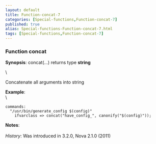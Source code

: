 ```yaml
---
layout: default
title: Function-concat-7
categories: [Special-functions,Function-concat-7]
published: true
alias: Special-functions-Function-concat-7.html
tags: [Special-functions,Function-concat-7]
---
```


### Function concat

**Synopsis**: concat(...) returns type **string**

\

Concatenate all arguments into string

**Example**:\
 \

~~~~ {.verbatim}
commands:
  "/usr/bin/generate_config $(config)"
    ifvarclass => concat("have_config_", canonify("$(config)"));
~~~~

**Notes**:\
 \
 *History*: Was introduced in 3.2.0, Nova 2.1.0 (2011)
